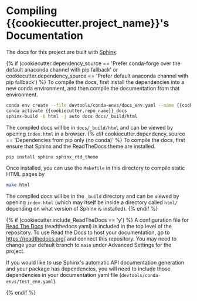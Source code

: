 # Compiling {{cookiecutter.project_name}}'s Documentation

The docs for this project are built with [Sphinx](http://www.sphinx-doc.org/en/master/).

{% if (cookiecutter.dependency_source == 'Prefer conda-forge over the default anaconda channel with pip fallback' or cookiecutter.dependency_source == 'Prefer default anaconda channel with pip fallback') %}
To compile the docs, first install the dependencies into a new conda environment, and then compile the documentation from that environment.
```bash
conda env create --file devtools/conda-envs/docs_env.yaml --name {{cookiecutter.repo_name}}_docs
conda activate {{cookiecutter.repo_name}}_docs
sphinx-build -b html -j auto docs docs/_build/html
```
The compiled docs will be in `docs/_build/html` and can be viewed by opening `index.html` in a browser.
{% elif cookiecutter.dependency_source == 'Dependencies from pip only (no conda)' %}
To compile the docs, first ensure that Sphinx and the ReadTheDocs theme are installed.
```bash
pip install sphinx sphinx_rtd_theme
```

Once installed, you can use the `Makefile` in this directory to compile static HTML pages by
```bash
make html
```

The compiled docs will be in the `_build` directory and can be viewed by opening `index.html` (which may itself 
be inside a directory called `html/` depending on what version of Sphinx is installed).
{% endif %}

{% if (cookiecutter.include_ReadTheDocs == 'y') %}
A configuration file for [Read The Docs](https://readthedocs.org/) (readthedocs.yaml) is included in the top level of the repository. To use Read the Docs to host your documentation, go to https://readthedocs.org/ and connect this repository. You may need to change your default branch to `main` under Advanced Settings for the project.

If you would like to use Sphinx's automatic API documentation generation and your package has dependencies, you will need to include those dependencies in your documentation yaml file (`devtools/conda-envs/test_env.yaml`).

{% endif %}
